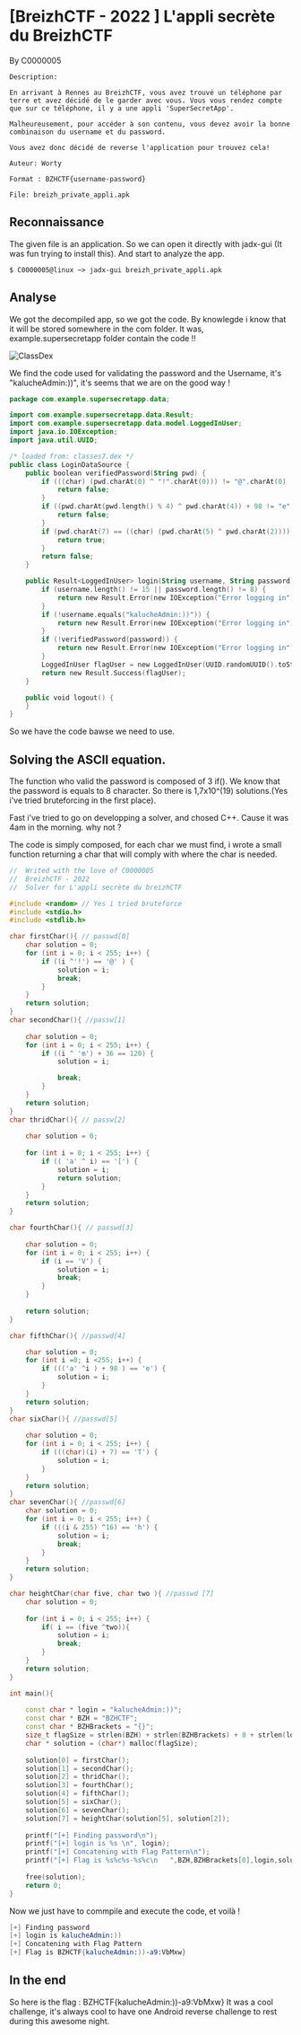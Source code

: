 # [BreizhCTF - 2022 ] L'appli secrète du BreizhCTF

By C0000005

    Description:

    En arrivant à Rennes au BreizhCTF, vous avez trouvé un téléphone par terre et avez décidé de le garder avec vous. Vous vous rendez compte que sur ce téléphone, il y a une appli 'SuperSecretApp'.

    Malheureusement, pour accéder à son contenu, vous devez avoir la bonne combinaison du username et du password.

    Vous avez donc décidé de reverse l'application pour trouvez cela!

    Auteur: Worty

    Format : BZHCTF{username-password}

    File: breizh_private_appli.apk

## Reconnaissance

The given file is an application. So we can open it directly with jadx-gui (It was fun trying to install this). And start to analyze the app.

`$ C0000005@linux ~> jadx-gui breizh_private_appli.apk`


## Analyse

We got the decompiled app, so we got the code. By knowlegde i know that it will be stored somewhere in the com folder. It was, example.supersecretapp folder contain the code !!

![ClassDex](class.png)


We find the code used for validating the password and the Username, it's "kalucheAdmin:))", it's seems that we are on the good way !

```kotlin
package com.example.supersecretapp.data;

import com.example.supersecretapp.data.Result;
import com.example.supersecretapp.data.model.LoggedInUser;
import java.io.IOException;
import java.util.UUID;

/* loaded from: classes7.dex */
public class LoginDataSource {
    public boolean verifiedPassword(String pwd) {
        if (((char) (pwd.charAt(0) ^ "!".charAt(0))) != "@".charAt(0) || (pwd.charAt(1) ^ "m".charAt(0)) + 36 != 120 || ((char) (pwd.charAt(0) ^ pwd.charAt(2))) != "[".charAt(0) || pwd.charAt(3) != "V".charAt(0)) {
            return false;
        }
        if ((pwd.charAt(pwd.length() % 4) ^ pwd.charAt(4)) + 98 != "e".charAt(0) || ((char) (pwd.charAt(5) + 7)) != "T".charAt(0) || ((char) ((pwd.charAt(6) & 255) ^ 16)) != "h".charAt(0)) {
            return false;
        }
        if (pwd.charAt(7) == ((char) (pwd.charAt(5) ^ pwd.charAt(2)))) {
            return true;
        }
        return false;
    }

    public Result<LoggedInUser> login(String username, String password) {
        if (username.length() != 15 || password.length() != 8) {
            return new Result.Error(new IOException("Error logging in"));
        }
        if (!username.equals("kalucheAdmin:))")) {
            return new Result.Error(new IOException("Error logging in"));
        }
        if (!verifiedPassword(password)) {
            return new Result.Error(new IOException("Error logging in"));
        }
        LoggedInUser flagUser = new LoggedInUser(UUID.randomUUID().toString(), "Well done!");
        return new Result.Success(flagUser);
    }

    public void logout() {
    }
}
```

So we have the code bawse we need to use. 



## Solving the ASCII equation.

The function who valid the password is composed of 3 if().
We know that the password is equals to 8 character. So there is 1,7x10^(19) solutions.(Yes i've tried bruteforcing in the first place).

Fast i've tried to go on developping a solver, and chosed C++. Cause it was 4am in the morning. why not ?

The code is simply composed, for each char we must find, i wrote a small function returning a char that will comply with where the char is needed.



```cpp
//  Writed with the love of C0000005
//  BreizhCTF - 2022
//  Solver for L'appli secrète du breizhCTF

#include <random> // Yes i tried bruteforce
#include <stdio.h>
#include <stdlib.h>

char firstChar(){ // passwd[0]
    char solution = 0;
    for (int i = 0; i < 255; i++) {
        if ((i ^'!') == '@' ) {
            solution = i;
            break;
        }
    }
    return solution;
}
char secondChar(){ //passw[1]
    
    char solution = 0;
    for (int i = 0; i < 255; i++) {
        if ((i ^ 'm') + 36 == 120) {
            solution = i;

            break;
        }
    }
    return solution;
}
char thridChar(){ // passw[2]
    
    char solution = 0;
    
    for (int i = 0; i < 255; i++) {
        if (( 'a' ^ i) == '[') {
            solution = i;
            return solution;
        }
    }
    return solution;
}

char fourthChar(){ // passwd[3]
    
    char solution = 0;
    for (int i = 0; i < 255; i++) {
        if (i == 'V') {
            solution = i;
            break;
        }
    }
    
    return solution;
}

char fifthChar(){ //passwd[4]

    char solution = 0;  
    for (int i =0; i <255; i++) {
        if ((('a' ^i ) + 98 ) == 'e') {
            solution = i;
        }
    }
    return solution;
}
char sixChar(){ //passwd[5]
    
    char solution = 0;
    for (int i = 0; i < 255; i++) {
        if (((char)(i) + 7) == 'T') {
            solution = i;
        }
    }
    return solution;
}
char sevenChar(){ //passwd[6]
    char solution = 0;
    for (int i = 0; i < 255; i++) {
        if (((i & 255) ^16) == 'h') {
            solution = i;
            break;
        }
    }
    return solution;
}

char heightChar(char five, char two ){ //passwd [7]
    char solution = 0;
    
    for (int i = 0; i < 255; i++) {
        if( i == (five ^two)){
            solution = i;
            break;
        }
    }
    return solution;
}

int main(){
    
    const char * login = "kalucheAdmin:))";
    const char * BZH = "BZHCTF";
    const char * BZHBrackets = "{}";
    size_t flagSize = strlen(BZH) + strlen(BZHBrackets) + 8 + strlen(login);
    char * solution = (char*) malloc(flagSize);
    
    solution[0] = firstChar();
    solution[1] = secondChar();
    solution[2] = thridChar();
    solution[3] = fourthChar();
    solution[4] = fifthChar();
    solution[5] = sixChar();
    solution[6] = sevenChar();
    solution[7] = heightChar(solution[5], solution[2]);
    
    printf("[+] Finding password\n");
    printf("[+] login is %s \n", login);
    printf("[+] Concatening with Flag Pattern\n");
    printf("[+] Flag is %s%c%s-%s%c\n   ",BZH,BZHBrackets[0],login,solution,BZHBrackets[1]);
    
    free(solution);
    return 0;
}

```

Now we just have to commpile and execute the code, et voilà ! 

```s
[+] Finding password
[+] login is kalucheAdmin:))
[+] Concatening with Flag Pattern
[+] Flag is BZHCTF{kalucheAdmin:))-a9:VbMxw}
```


## In the end 

So here is the flag : BZHCTF{kalucheAdmin:))-a9:VbMxw}
It was a cool challenge, it's always cool to have one Android reverse challenge to rest during this awesome night.







